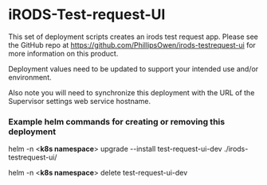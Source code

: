 <!--
BSD 3-Clause All rights reserved.

SPDX-License-Identifier: BSD 3-Clause
-->

# iRODS-Test-request-UI
This set of deployment scripts creates an irods test request app. Please see the GitHub repo at https://github.com/PhillipsOwen/irods-testrequest-ui for more information on this product.

Deployment values need to be updated to support your intended use and/or environment.

Also note you will need to synchronize this deployment with the URL of the Supervisor settings web service hostname.

### Example helm commands for creating or removing this deployment

helm -n <**k8s namespace**> upgrade --install test-request-ui-dev ./irods-testrequest-ui/

helm -n <**k8s namespace**> delete test-request-ui-dev
